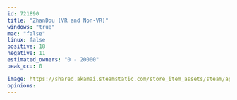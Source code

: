 ```yaml
---
id: 721890
title: "ZhanDou (VR and Non-VR)"
windows: "true"
mac: "false"
linux: false
positive: 18
negative: 11
estimated_owners: "0 - 20000"
peak_ccu: 0

image: https://shared.akamai.steamstatic.com/store_item_assets/steam/apps/721890/header.jpg?t=1598423283
opinions:
---
```

